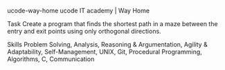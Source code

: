 ucode-way-home
ucode IT academy | Way Home

Task
Create a program that finds the shortest path in a maze between the entry and exit points using only orthogonal directions.

Skills
Problem Solving, Analysis, Reasoning & Argumentation, Agility & Adaptability, Self-Management, UNIX, Git, Procedural Programming, Algorithms, C, Communication
